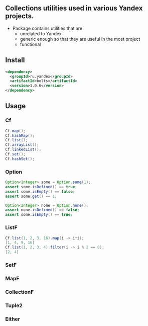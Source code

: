 ## Collections utilities used in various Yandex projects.

* Package contains utilities that are
  * unrelated to Yandex
  * generic enough so that they are useful in the most project
  * functional

## Install
```xml
<dependency>
  <groupId>ru.yandex</groupId>
  <artifactId>bolts</artifactId>
  <version>1.0.6</version>
</dependency>
```
## Usage
### Cf
```java
Cf.map();
Cf.hashMap();
Cf.list();
Cf.arrayList();
Cf.linkedList();
Cf.set();
Cf.hashSet();
```
### Option
```java
Option<Integer> some = Option.some(1);
assert some.isDefined() == true;
assert some.isEmpty() == false;
assert some.get() == 1;

Option<Integer> none = Option.none();
assert none.isDefined() == false;
assert some.isEmpty() == true;
```
### ListF
```java
Cf.list(1, 2, 3, 16).map(i -> i*i);
[1, 4, 9, 16]
Cf.list(1, 2, 3, 4).filter(i -> i % 2 == 0);
[2, 4]
```
### SetF
### MapF
### CollectionF
### Tuple2
### Either



